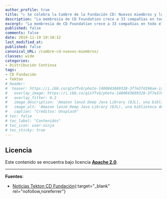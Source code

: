 ```yaml
---
author_profile: true
title: "▷ Se celebra la Cumbre de la Fundación CD: Nuevos miembros y los objetivos estratégicos para 2020"
description: "La membresía de CD Foundation crece a 33 compañías en todo el mundo, incluidos los miembros Premier CapitalOne, CircleCI, Cloudbees, Google, Huawei, IBM, jFrog, Netflix y Salesforce"
excerpt: "La membresía de CD Foundation crece a 33 compañías en todo el mundo, incluidos los miembros Premier CapitalOne, CircleCI, Cloudbees, Google, Huawei, IBM, jFrog, Netflix y Salesforce"
published: false
comments: false
date: 2019-11-19 19:10:12
last_modified_at: 
published: false
canonical_URL: /cumbre-cd-nuevos-miembros/
classes: wide
categories:
- Distribución Continua
tags:
- CD Fundación
- Tekton
# header:
#  teaser: https://i.ibb.co/q1xYTvG/photo-1480843669328-3f7e37d196ae-ixlib-rb-1-2.jpg
#   overlay_image: https://i.ibb.co/q1xYTvG/photo-1480843669328-3f7e37d196ae-ixlib-rb-1-2.jpg
#   overlay_filter: 0.2
#   image_description: 'Amazon lanzó Deep Java Library (DJL), una biblioteca de código abierto con API de Java para simplificar la capacitación, las pruebas, la implementación y la creación en 2020'
#   image_alt: 'Amazon lanzó Deep Java Library (DJL), una biblioteca de código abierto con API de Java para simplificar la capacitación, las pruebas, la implementación y la creación en 2002'
#   caption: "Créditos: Unsplash"
# toc: false
# toc_label: "Contenidos"
# toc_icon: user-ninja
# toc_sticky: true
---
```


<!-- ESTA PAGINA VA AQUI- https://cd.foundation/projects/ -->
<!-- OTRAS PAGINAS QUE TRADUCIR: ¿cómo medimos el crecimiento de nuestros proyectos: https://cd.foundation/blog/2019/11/14/how-do-we-measure-the-growth-of-cd-foundation-projects-and-their-communities/? -->
<!-- LANDSCAPE DE LA CDF: https://landscape.cd.foundation/ , https://cd.foundation/blog/2019/11/13/the-cd-interactive-landscape-is-live/ -->
<!-- 9 PUNTOS ESTRATEGICOS: https://cd.foundation/blog/2019/10/17/cdfs-governing-board-unveils-9-strategic-goals/ -->
<!-- QUE ES OUTRECHY: https://www.outreachy.org/# , https://cd.foundation/blog/2019/10/11/cd-foundation-is-participating-in-outreachy/, -->
<!-- CDF SEGURIDAD https://lists.cd.foundation/g/sig-security , https://cd.foundation/blog/2019/10/10/announcing-the-cdf-security-sig/ -->


## Licencia

Este contenido se encuentra bajo licencia **[Apache 2.0](https://es.wikipedia.org/wiki/Apache_License)**.

_____

**Fuentes**:

* [Noticias Tekton CD Fundación](https://cd.foundation/announcement/2019/11/18/continuous-delivery-foundation-hosts-cd-summit/){:target="_blank" rel="nofollow,noreferrer"}